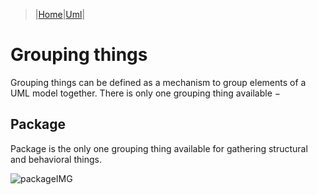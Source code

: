 > |[Home](../index)|[Uml](/Knowledge/UML/index)|
 
# Grouping things
 
Grouping things can be defined as a mechanism to group elements of a UML model together. There is only one grouping thing available −

## Package
Package is the only one grouping thing available for gathering structural and behavioral things.

![packageIMG](https://www.tutorialspoint.com/uml/images/uml_package.jpg)